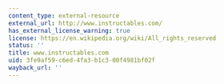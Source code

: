 ```yaml
---
content_type: external-resource
external_url: http://www.instructables.com/
has_external_license_warning: true
license: https://en.wikipedia.org/wiki/All_rights_reserved
status: ''
title: www.instructables.com
uid: 3fe9af59-c6ed-4fa3-b1c3-00f4981bf02f
wayback_url: ''
---
```

